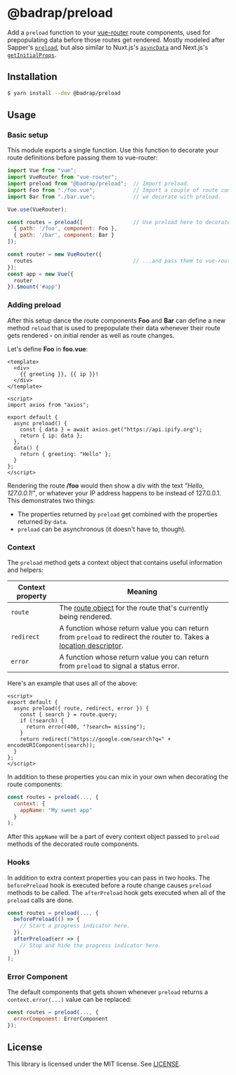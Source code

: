 # @badrap/preload

Add a `preload` function to your [vue-router](https://router.vuejs.org/) route components, used for prepopulating data before those routes get rendered. Mostly modeled after Sapper's [`preload`](https://sapper.svelte.technology/guide#preloading), but also similar to Nuxt.js's [`asyncData`](https://nuxtjs.org/guide/async-data) and Next.js's [`getInitialProps`](https://nextjs.org/docs/#fetching-data-and-component-lifecycle).

## Installation

```sh
$ yarn install --dev @badrap/preload
```

## Usage

### Basic setup

This module exports a single function. Use this function to decorate your route definitions before passing them to vue-router:

```js
import Vue from "vue";
import VueRouter from "vue-router";
import preload from "@badrap/preload";  // Import preload.
import Foo from "./foo.vue";            // Import a couple of route components which
import Bar from "./bar.vue";            // we decorate with preload.

Vue.use(VueRouter);

const routes = preload([                // Use preload here to decorate the route components...
  { path: '/foo', component: Foo },
  { path: '/bar', component: Bar }
]);

const router = new VueRouter({ 
  routes                                // ...and pass them to vue-router.
});
const app = new Vue({ 
  router
}).$mount('#app')
```

### Adding preload

After this setup dance the route components **Foo** and **Bar** can define a new method `reload` that is used to prepopulate their data whenever their route gets rendered - on initial render as well as route changes.

Let's define **Foo** in **foo.vue**:

```vue
<template>
  <div>
    {{ greeting }}, {{ ip }}!
  </div>
</template>

<script>
import axios from "axios";

export default {
  async preload() {
    const { data } = await axios.get("https://api.ipify.org");
    return { ip: data };
  },
  data() {
    return { greeting: "Hello" };
  }
};
</script>
```

Rendering the route **/foo** would then show a div with the text *"Hello, 127.0.0.1!"*, or whatever your IP address happens to be instead of 127.0.0.1. This demonstrates two things:
 * The properties returned by `preload` get combined with the properties returned by `data`.
 * `preload` can be asynchronous (it doesn't have to, though).

### Context

The `preload` method gets a context object that contains useful information and helpers:

| Context property  | Meaning |
| ----------------- | ------- |
| `route`             | The [route object](https://router.vuejs.org/api/#the-route-object) for the route that's currently being rendered. |
| `redirect`          | A function whose return value you can return from `preload` to redirect the router to. Takes a [location descriptor](https://router.vuejs.org/guide/essentials/navigation.html#router-push-location-oncomplete-onabort). |
| `error`             | A function whose return value you can return from `preload` to signal a status error. |

Here's an example that uses all of the above:

```vue
<script>
export default {
  async preload({ route, redirect, error }) {
    const { search } = route.query;
    if (!search) {
      return error(400, "?search= missing");
    }
    return redirect("https://google.com/search?q=" + encodeURIComponent(search));
  }
};
</script>
```

In addition to these properties you can mix in your own when decorating the route components:

```js
const routes = preload(..., {
  context: {
    appName: "My sweet app"
  }
);
```

After this `appName` will be a part of every context object passed to `preload` methods of the decorated route components.

### Hooks

In addition to extra context properties you can pass in two hooks. The `beforePreload` hook is executed before a route change causes `preload` methods to be called. The `afterPreload` hook gets executed when all of the `preload` calls are done.

```js
const routes = preload(..., {
  beforePreload(() => {
    // Start a progress indicator here.
  }),
  afterPreload(err => {
    // Stop and hide the progress indicator here.
  })
);
```

### Error Component

The default components that gets shown whenever `preload` returns a `context.error(...)` value can be replaced:

```js
const routes = preload(..., {
  errorComponent: ErrorComponent
});
```

## License

This library is licensed under the MIT license. See [LICENSE](./LICENSE).
